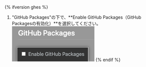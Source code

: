 {% ifversion ghes %}
1. "GitHub Packages"の下で、**Enable GitHub Packages（GitHub Packagesの有効化）**を選択してください。 ![Enterprise管理コンソールのメニューからGitHub Packagesを有効化するためのチェックボックス](/assets/images/help/package-registry/enable-github-packages.png)
{% endif %}
